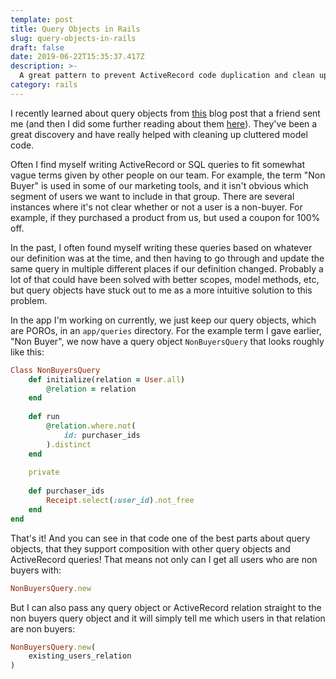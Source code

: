 ```yaml
---
template: post
title: Query Objects in Rails
slug: query-objects-in-rails
draft: false
date: 2019-06-22T15:35:37.417Z
description: >-
  A great pattern to prevent ActiveRecord code duplication and clean up cluttered models.
category: rails
---
```


I recently learned about query objects from [this](https://codeclimate.com/blog/7-ways-to-decompose-fat-activerecord-models/) blog post that a friend sent me (and then I did some further reading about them [here](https://medium.flatstack.com/query-object-in-ruby-on-rails-56ea434365f0)). They've been a great discovery and have really helped with cleaning up cluttered model code. 

Often I find myself writing ActiveRecord or SQL queries to fit somewhat vague terms given by other people on our team. For example, the term "Non Buyer" is used in some of our marketing tools, and it isn't obvious which segment of users we want to include in that group. There are several instances where it's not clear whether or not a user is a non-buyer. For example, if they purchased a product from us, but used a coupon for 100% off. 

In the past, I often found myself writing these queries based on whatever our definition was at the time, and then having to go through and update the same query in multiple different places if our definition changed. Probably a lot of that could have been solved with better scopes, model methods, etc, but query objects have stuck out to me as a more intuitive solution to this problem. 

In the app I'm working on currently, we just keep our query objects, which are POROs, in an `app/queries` directory. For the example term I gave earlier, "Non Buyer", we now have a query object `NonBuyersQuery` that looks roughly like this:

```ruby
Class NonBuyersQuery
	def initialize(relation = User.all)
		@relation = relation
	end
	
	def run
		@relation.where.not(
			id: purchaser_ids
		).distinct
	end
	
	private
	
	def purchaser_ids
		Receipt.select(:user_id).not_free
	end
end
```

That's it! And you can see in that code one of the best parts about query objects, that they support composition with other query objects and ActiveRecord queries! That means not only can I get all users who are non buyers with:

```ruby
NonBuyersQuery.new
```

But I can also pass any query object or ActiveRecord relation straight to the non buyers query object and it will simply tell me which users in that relation are non buyers:

```ruby
NonBuyersQuery.new(
	existing_users_relation
)
```